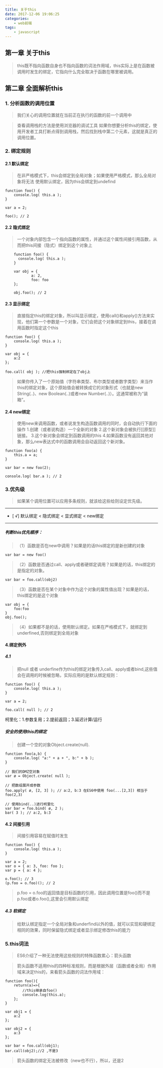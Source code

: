 ```yaml
---
title: 关于this
date: 2017-12-06 19:06:25
categories:
	- web前端
tags:
	- javascript
---
```


## 第一章 关于this
> this既不指向函数自身也不指向函数的词法作用域，this实际上是在函数被调用时发生的绑定，它指向什么完全取决于函数在哪里被调用。

<!-- more -->

## 第二章 全面解析this
### 1. 分析函数的调用位置
> 我们关心的调用位置就在当前正在执行的函数的前一个调用中

> 查看调用栈的方法是使用浏览器的调试工具
> 如果你想要分析this的绑定，使用开发者工具打断点得到调用栈，然后找到栈中第二个元素，这就是真正的调用位置。  
   
### 2. 绑定规则
#### 2.1 默认绑定
> 在非严格模式下，this会绑定到全局对象；如果使用严格模式，那么全局对象将无法
>   使用默认绑定，因为this会绑定到undefind

```
function foo() { 
    console.log( this.a );
}

var a = 2;

foo(); // 2
```


#### 2.2 隐式绑定
> 一个对象内部包含一个指向函数的属性，并通过这个属性间接引用函数，从而把this间接（隐式）绑定到这个对象上

```
    function foo() { 
   	  console.log( this.a );
	}

	var obj = { 
		    a: 2,
		    foo: foo 
	};

	obj.foo(); // 2
```

#### 2.3 显示绑定

> 直接指定this的绑定对象，所以叫显示绑定，使用call()和apply()方法来实现，他们第一个参数是一个对象，它们会把这个对象绑定到this，接着在调用函数时指定这个this


```
function foo() { 
    console.log( this.a );
}

var obj = { 
    a:2
};

foo.call( obj ); //把this强制绑定在了obj上
```
> 如果你传入了一个原始值（字符串类型、布尔类型或者数字类型）来当作this的绑定对象，这个原始值会被转换成它的对象形式（也就是new String(..)、new Boolean(..)或者new Number(..)）。这通常被称为“装箱”。

#### 2.4 new绑定

>   使用new来调用函数，或者说发生构造函数调用的同时，会自动执行下面的操作
    1.创建（或者说构造）一个全新的对象
    2.这个新对象会被执行[[原型]]链接。
    3.这个新对象会绑定到函数调用的this
    4.如果函数没有返回其他对象，那么new表达式中的函数调用会自动返回这个新对象。



```
function foo(a) { 
    this.a = a;
} 

var bar = new foo(2);

console.log( bar.a ); // 2
```


### 3.优先级

> 如果某个调用位置可以应用多条规则，就该给这些给则设定优先级。


---


- [ √] 默认绑定 < 隐式绑定 < 显式绑定 < new绑定 



---

##### 判断this优先顺序：
> （1）函数是否在new中调用？如果是的话this绑定的是新创建的对象
    

```
var bar = new foo()
```

> （2）函数是否通过call、apply或者硬绑定调用？如果是的话，this绑定的是指定的对象。


```
var bar = foo.call(obj2)
```

> （3）函数是否在某个对象中作为这个对象的属性值出现？如果是的话，this绑定的是这个对象


```
var obj = {
    foo:foo
}
obj.foo();
```
> （4）如果都不是的话，使用默认绑定。如果在严格模式下，就绑定到underfined,否则绑定到全局对象


#### 4.绑定例外
##### 4.1
> 把null 或者 underfine作为this的绑定对象传入call、apply或者bind,这些值会在调用的时候被忽略，实际应用的是默认绑定规则：


```
function foo() { 
    console.log( this.a );
}

var a = 2;

foo.call( null ); // 2
```

柯里化：1.参数复用；2.提前返回；3.延迟计算/运行
##### 安全的使用this的绑定
> 创建一个空的对象Object.create(null).


```
function foo(a,b) {
    console.log( "a:" + a + ", b:" + b );
}

// 我们的DMZ空对象
var ø = Object.create( null );

// 把数组展开成参数
foo.apply( ø, [2, 3] ); // a:2, b:3 在ES6中使用 foo(...[2,3]) 相当于 foo(2,3)

// 使用bind(..)进行柯里化
var bar = foo.bind( ø, 2 ); 
bar( 3 ); // a:2, b:3
```
#### 4.2 间接引用
    
> 间接引用容易在赋值时发生


```
function foo() { 
    console.log( this.a );
}

var a = 2; 
var o = { a: 3, foo: foo }; 
var p = { a: 4 };

o.foo(); // 3
(p.foo = o.foo)(); // 2
```
> p.foo = o.foo的返回值是目标函数的引用，因此调用位置是foo()而不是p.foo或者o.foo(),这里会引用默认绑定

##### 4.3 软绑定
 
>给默认绑定指定一个全局对象和underfind以外的值，就可以实现和硬绑定相同的效果，同时保留隐式绑定或者显示绑定修改this的能力

### 5.this词法
> ES6介绍了一种无法使用这些规则的特殊函数累心：箭头函数

> 箭头函数不适用this的四种标准规则，而是根据外层（函数或者全局）作用域来决定this的，来看箭头函数的词法作用域：


```
function foo(){
    return(a)=>{
        //this继承自foo()
        console.log(this.a);
    };
}

var obj1 = {
    a:2
};

var obj2 = {
    a:3
};

var bar = foo.call(obj1);
bar.call(obj2);//2 ,不是3
```
> 箭头函数的绑定无法被修改（new也不行），所以，还是2

